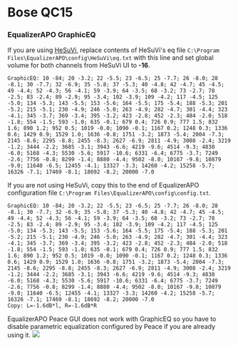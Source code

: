 # Bose QC15
### EqualizerAPO GraphicEQ
If you are using [HeSuVi](https://sourceforge.net/projects/hesuvi/), replace contents of HeSuVi's eq file `C:\Program Files\EqualizerAPO\config\HeSuVi\eq.txt` with this line and set global volume for both channels from HeSuVi UI to **-16**.
```
GraphicEQ: 10 -84; 20 -3.2; 22 -5.5; 23 -6.5; 25 -7.7; 26 -8.0; 28 -8.1; 30 -7.7; 32 -6.9; 35 -5.8; 37 -5.3; 40 -4.8; 42 -4.7; 45 -4.5; 49 -4.4; 52 -4.3; 56 -4.1; 59 -3.9; 64 -3.5; 68 -3.2; 73 -2.7; 78 -2.5; 83 -2.4; 89 -2.9; 95 -3.4; 102 -3.9; 109 -4.2; 117 -4.5; 125 -5.0; 134 -5.3; 143 -5.5; 153 -5.6; 164 -5.5; 175 -5.4; 188 -5.3; 201 -5.2; 215 -5.1; 230 -4.9; 246 -5.0; 263 -4.9; 282 -4.7; 301 -4.4; 323 -4.1; 345 -3.7; 369 -3.4; 395 -3.2; 423 -2.8; 452 -2.3; 484 -2.0; 518 -1.8; 554 -1.5; 593 -1.0; 635 -0.1; 679 0.4; 726 0.9; 777 1.5; 832 1.6; 890 1.2; 952 0.5; 1019 -0.0; 1090 -0.1; 1167 0.2; 1248 0.3; 1336 0.6; 1429 0.9; 1529 1.0; 1636 -0.8; 1751 -3.2; 1873 -5.4; 2004 -7.3; 2145 -8.6; 2295 -8.8; 2455 -8.3; 2627 -6.9; 2811 -4.9; 3008 -2.4; 3219 -1.2; 3444 -2.2; 3685 -3.1; 3943 -6.6; 4219 -9.6; 4514 -9.3; 4830 -6.0; 5168 -4.3; 5530 -5.6; 5917 -10.6; 6331 -6.4; 6775 -3.7; 7249 -2.6; 7756 -0.8; 8299 -1.4; 8880 -4.4; 9502 -8.0; 10167 -9.8; 10879 -9.0; 11640 -6.5; 12455 -4.1; 13327 -3.3; 14260 -4.2; 15258 -5.7; 16326 -7.1; 17469 -8.1; 18692 -8.2; 20000 -7.0
```
If you are not using HeSuVi, copy this to the end of EqualizerAPO configuration file `C:\Program Files\EqualizerAPO\config\config.txt`.
```
GraphicEQ: 10 -84; 20 -3.2; 22 -5.5; 23 -6.5; 25 -7.7; 26 -8.0; 28 -8.1; 30 -7.7; 32 -6.9; 35 -5.8; 37 -5.3; 40 -4.8; 42 -4.7; 45 -4.5; 49 -4.4; 52 -4.3; 56 -4.1; 59 -3.9; 64 -3.5; 68 -3.2; 73 -2.7; 78 -2.5; 83 -2.4; 89 -2.9; 95 -3.4; 102 -3.9; 109 -4.2; 117 -4.5; 125 -5.0; 134 -5.3; 143 -5.5; 153 -5.6; 164 -5.5; 175 -5.4; 188 -5.3; 201 -5.2; 215 -5.1; 230 -4.9; 246 -5.0; 263 -4.9; 282 -4.7; 301 -4.4; 323 -4.1; 345 -3.7; 369 -3.4; 395 -3.2; 423 -2.8; 452 -2.3; 484 -2.0; 518 -1.8; 554 -1.5; 593 -1.0; 635 -0.1; 679 0.4; 726 0.9; 777 1.5; 832 1.6; 890 1.2; 952 0.5; 1019 -0.0; 1090 -0.1; 1167 0.2; 1248 0.3; 1336 0.6; 1429 0.9; 1529 1.0; 1636 -0.8; 1751 -3.2; 1873 -5.4; 2004 -7.3; 2145 -8.6; 2295 -8.8; 2455 -8.3; 2627 -6.9; 2811 -4.9; 3008 -2.4; 3219 -1.2; 3444 -2.2; 3685 -3.1; 3943 -6.6; 4219 -9.6; 4514 -9.3; 4830 -6.0; 5168 -4.3; 5530 -5.6; 5917 -10.6; 6331 -6.4; 6775 -3.7; 7249 -2.6; 7756 -0.8; 8299 -1.4; 8880 -4.4; 9502 -8.0; 10167 -9.8; 10879 -9.0; 11640 -6.5; 12455 -4.1; 13327 -3.3; 14260 -4.2; 15258 -5.7; 16326 -7.1; 17469 -8.1; 18692 -8.2; 20000 -7.0
Copy: L=-1.6dB*l, R=-1.6dB*R
```
EqualizerAPO Peace GUI does not work with GraphicEQ so you have to disable parametric equalization configured by Peace if you are already using it.
![](https://raw.githubusercontent.com/jaakkopasanen/AutoEq/master/results/Sonoma%20Model%20One/headphoncecom/onear/Bose%20QC15/Bose%20QC15.png)
